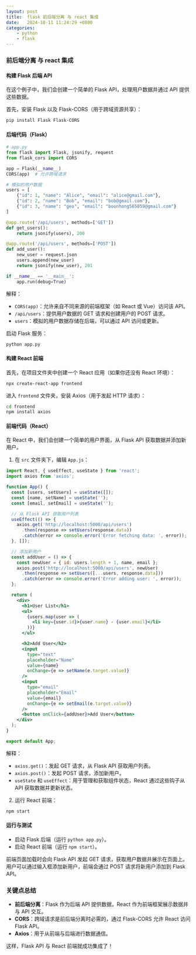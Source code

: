 ```yaml
---
layout: post
title:  flask 前后端分离 与 react 集成
date:   2024-10-11 11:24:29 +0800
categories: 
    - python 
    - flask
---
```


### 前后端分离 与 react 集成

#### 构建 Flask 后端 API
在这个例子中，我们会创建一个简单的 Flask API，处理用户数据并通过 API 提供这些数据。

首先，安装 Flask 以及 Flask-CORS（用于跨域资源共享）：
```bash
pip install Flask Flask-CORS
```

#### 后端代码（Flask）

```python
# app.py
from flask import Flask, jsonify, request
from flask_cors import CORS

app = Flask(__name__)
CORS(app)  # 允许跨域请求

# 模拟的用户数据
users = [
    {"id": 1, "name": "Alice", "email": "alice@gmail.com"},
    {"id": 2, "name": "Bob", "email": "bob@gmail.com"},
    {"id": 3, "name": "geo", "email": "boonhong565059@gmail.com"}
]

@app.route('/api/users', methods=['GET'])
def get_users():
    return jsonify(users), 200

@app.route('/api/users', methods=['POST'])
def add_user():
    new_user = request.json
    users.append(new_user)
    return jsonify(new_user), 201

if __name__ == '__main__':
    app.run(debug=True)
```

解释：
- `CORS(app)`：允许来自不同来源的前端框架（如 React 或 Vue）访问该 API。
- `/api/users`：提供用户数据的 GET 请求和创建用户的 POST 请求。
- `users`：模拟的用户数据存储在后端，可以通过 API 访问或更新。

启动 Flask 服务：
```bash
python app.py
```

#### 构建 React 前端

首先，在项目文件夹中创建一个 React 应用（如果你还没有 React 环境）：
```bash
npx create-react-app frontend
```

进入 `frontend` 文件夹，安装 Axios（用于发起 HTTP 请求）：
```bash
cd frontend
npm install axios
```

#### 前端代码（React）

在 React 中，我们会创建一个简单的用户界面，从 Flask API 获取数据并添加新用户。

1. 在 `src` 文件夹下，编辑 `App.js`：

```jsx
import React, { useEffect, useState } from 'react';
import axios from 'axios';

function App() {
  const [users, setUsers] = useState([]);
  const [name, setName] = useState('');
  const [email, setEmail] = useState('');

  // 从 Flask API 获取用户列表
  useEffect(() => {
    axios.get('http://localhost:5000/api/users')
      .then(response => setUsers(response.data))
      .catch(error => console.error('Error fetching data: ', error));
  }, []);

  // 添加新用户
  const addUser = () => {
    const newUser = { id: users.length + 1, name, email };
    axios.post('http://localhost:5000/api/users', newUser)
      .then(response => setUsers([...users, response.data]))
      .catch(error => console.error('Error adding user: ', error));
  };

  return (
    <div>
      <h1>User List</h1>
      <ul>
        {users.map(user => (
          <li key={user.id}>{user.name} - {user.email}</li>
        ))}
      </ul>

      <h2>Add User</h2>
      <input
        type="text"
        placeholder="Name"
        value={name}
        onChange={e => setName(e.target.value)}
      />
      <input
        type="email"
        placeholder="Email"
        value={email}
        onChange={e => setEmail(e.target.value)}
      />
      <button onClick={addUser}>Add User</button>
    </div>
  );
}

export default App;
```

解释：
- `axios.get()`：发起 GET 请求，从 Flask API 获取用户列表。
- `axios.post()`：发起 POST 请求，添加新用户。
- `useState` 和 `useEffect`：用于管理和获取组件状态，React 通过这些钩子从 API 获取数据并更新状态。

2. 运行 React 前端：
```bash
npm start
```

#### 运行与测试
- 启动 Flask 后端（运行 `python app.py`）。
- 启动 React 前端（运行 `npm start`）。

前端页面加载时会向 Flask API 发起 GET 请求，获取用户数据并展示在页面上。用户可以通过输入框添加新用户，前端会通过 POST 请求将新用户添加到 Flask API。

### 关键点总结
- **前后端分离**：Flask 作为后端 API 提供数据，React 作为前端框架展示数据并与 API 交互。
- **CORS**：跨域请求是前后端分离时必需的，通过 Flask-CORS 允许 React 访问 Flask API。
- **Axios**：用于从前端与后端进行数据通信。

这样，Flask API 与 React 前端就成功集成了！